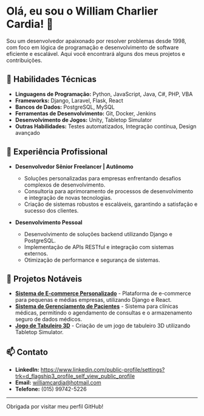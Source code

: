 # Olá, eu sou o William Charlier Cardia! 👋

Sou um desenvolvedor apaixonado por resolver problemas desde 1998, com foco em lógica de programação e desenvolvimento de software eficiente e escalável. Aqui você encontrará alguns dos meus projetos e contribuições.

## 🔧 Habilidades Técnicas

- **Linguagens de Programação:** Python, JavaScript, Java, C#, PHP, VBA
- **Frameworks:** Django, Laravel, Flask, React
- **Bancos de Dados:** PostgreSQL, MySQL
- **Ferramentas de Desenvolvimento:** Git, Docker, Jenkins
- **Desenvolvimento de Jogos:** Unity, Tabletop Simulator
- **Outras Habilidades:** Testes automatizados, Integração contínua, Design avançado

## 💼 Experiência Profissional

- **Desenvolvedor Sênior Freelancer | Autônomo**
  - Soluções personalizadas para empresas enfrentando desafios complexos de desenvolvimento.
  - Consultoria para aprimoramento de processos de desenvolvimento e integração de novas tecnologias.
  - Criação de sistemas robustos e escaláveis, garantindo a satisfação e sucesso dos clientes.

- **Desenvolvimento Pessoal**
  - Desenvolvimento de soluções backend utilizando Django e PostgreSQL.
  - Implementação de APIs RESTful e integração com sistemas externos.
  - Otimização de performance e segurança de sistemas.

## 🌟 Projetos Notáveis

- **[Sistema de E-commerce Personalizado](#)** - Plataforma de e-commerce para pequenas e médias empresas, utilizando Django e React.
- **[Sistema de Gerenciamento de Pacientes](#)** - Sistema para clínicas médicas, permitindo o agendamento de consultas e o armazenamento seguro de dados médicos.
- **[Jogo de Tabuleiro 3D](#)** - Criação de um jogo de tabuleiro 3D utilizando Tabletop Simulator.

## 📫 Contato

- **LinkedIn:** https://www.linkedin.com/public-profile/settings?trk=d_flagship3_profile_self_view_public_profile
- **Email:** williamcardia@hotmail.com
- **Telefone:** (015) 99742-5226

---

Obrigada por visitar meu perfil GitHub!
